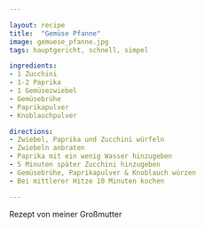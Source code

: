 ```yaml
---

layout: recipe
title:  "Gemüse Pfanne"
image: gemuese_pfanne.jpg
tags: hauptgericht, schnell, simpel

ingredients:
- 1 Zucchini
- 1-2 Paprika
- 1 Gemüsezwiebel
- Gemüsebrühe
- Paprikapulver
- Knoblauchpulver

directions:
- Zwiebel, Paprika und Zucchini würfeln
- Zwiebeln anbraten
- Paprika mit ein wenig Wasser hinzugeben
- 5 Minuten später Zucchini hinzugeben
- Gemüsebrühe, Paprikapulver & Knoblauch würzen
- Bei mittlerer Hitze 10 Minuten kochen

---
```


Rezept von meiner Großmutter